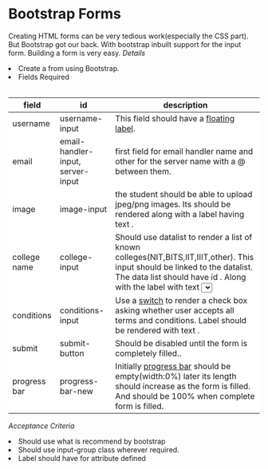 # Bootstrap Forms

Creating HTML forms can be very tedious work(especially the CSS part). But Bootstrap got our back. With bootstrap inbuilt support for the input form. Building a form is very easy. 
<i>Details</i>
<li>Create a from using Bootstrap.</li><li>Fields Required</li>
<br>
<table class='table table-striped ' style="background:white"><thead><tr><th>field</th><th>id</th><th>description</th></tr></thead><tbody><tr><td>username</td><td>username-input</td><td>This field should have a <a href='https://getbootstrap.com/docs/5.0/forms/floating-labels/' >floating label</a>.</td></tr><tr><td>email</td><td>email-handler-input, server-input</td><td>first field for email handler name and other for the server name with a @ between them.</td></tr><tr><td>image</td><td>image-input</td><td>the student should be able to upload jpeg/png images. Its should be rendered along with a label having text <Upload your Image>.</td></tr><tr><td>college name</td><td>college-input</td><td>Should use datalist to render a list of known colleges(NIT,BITS,IIT,IIIT,other). This input should be linked to the datalist. The data list should have id <collge-options>. Along with the label with text <Select your college name.></td></tr><tr><td>conditions</td><td>conditions-input</td><td>Use a <a href='https://getbootstrap.com/docs/5.0/forms/checks-radios/#switches'>switch</a> to render a check box asking whether user accepts all terms and conditions. Label should be rendered with text <Accept all terms and conditions>.</td></tr><tr><td>submit</td><td>submit-button</td><td>Should be disabled until the form is completely filled..</td></tr><tr><td>progress bar</td><td>progress-bar-new</td><td>Initially <a href='https://getbootstrap.com/docs/5.0/components/progress/'>progress bar</a> should be empty(width:0%) later its length should increase as the form is filled. And should be 100% when complete form is filled. </td></tr></tbody></table>
 
 <I>Acceptance Criteria</i><li> Should use what is recommend by bootstrap </li><li>Should use input-group class wherever required.</li><li>Label should have for attribute defined</li>
